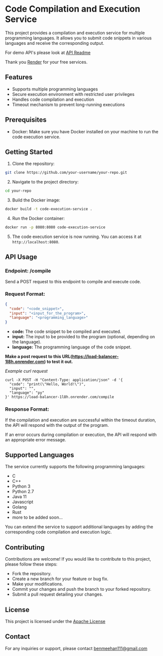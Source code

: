 # Code Compilation and Execution Service

This project provides a compilation and execution service for multiple programming languages. It allows you to submit code snippets in various languages and receive the corresponding output.

For demo API's please look at [API Readme](./Api.md)

Thank you [Render](https://render.com/) for your free services.

## Features

- Supports multiple programming languages
- Secure execution environment with restricted user privileges
- Handles code compilation and execution
- Timeout mechanism to prevent long-running executions


## Prerequisites
- Docker: Make sure you have Docker installed on your machine to run the code execution service.

## Getting Started

1. Clone the repository:
```bash
git clone https://github.com/your-username/your-repo.git
```

2. Navigate to the project directory:
```bash
cd your-repo
```

3. Build the Docker image:
```bash
docker build -t code-execution-service .
```
4. Run the Docker container:
```bash
docker run -p 8080:8080 code-execution-service
```

5. The code execution service is now running. You can access it at `http://localhost:8080`.


## API Usage
### Endpoint: /compile

Send a POST request to this endpoint to compile and execute code.

### Request Format:
```json
{
  "code": "<code_snippet>",
  "input": "<input_for_the_program>",
  "language": "<programming_language>"
}
```

- **code:** The code snippet to be compiled and executed.
- **input:** The input to be provided to the program (optional, depending on the language).
- **language:** The programming language of the code snippet.


**Make a post request to this URL(https://load-balancer-1l8h.onrender.com) to test it out.**

*Example curl request*

```
curl -X POST -H "Content-Type: application/json" -d '{
  "code": "print(\"Hello, World!\")",
  "input": "",
  "language": "py"
}' https://load-balancer-1l8h.onrender.com/compile
```

### Response Format:

If the compilation and execution are successful within the timeout duration, the API will respond with the output of the program.

If an error occurs during compilation or execution, the API will respond with an appropriate error message.

## Supported Languages

The service currently supports the following programming languages:

- C
- C++
- Python 3
- Python 2.7
- Java 11
- Javascript
- Golang
- Rust
- more to be added soon...

You can extend the service to support additional languages by adding the corresponding code compilation and execution logic.

## Contributing

Contributions are welcome! If you would like to contribute to this project, please follow these steps:

- Fork the repository.
- Create a new branch for your feature or bug fix.
- Make your modifications.
- Commit your changes and push the branch to your forked repository.
- Submit a pull request detailing your changes.

## License
This project is licensed under the [Apache License](./LICENSE)

## Contact 
For any inquiries or support, please contact benmeehan111@gmail.com

